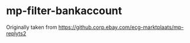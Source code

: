 # mp-filter-bankaccount

Originally taken from https://github.corp.ebay.com/ecg-marktplaats/mp-replyts2
